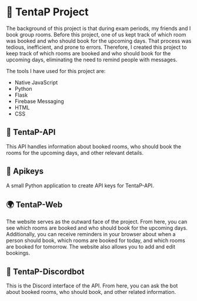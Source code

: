 # 📕 TentaP Project
The background of this project is that during exam periods, my friends and I book group rooms. Before this project, one of us kept track of which room was booked and who should book for the upcoming days. That process was tedious, inefficient, and prone to errors. Therefore, I created this project to keep track of which rooms are booked and who should book for the upcoming days, eliminating the need to remind people with messages.

The tools I have used for this project are:

* Native JavaScript
* Python
* Flask
* Firebase Messaging
* HTML
* CSS

## 🔄 TentaP-API
This API handles information about booked rooms, who should book the rooms for the upcoming days, and other relevant details.

## 🔑 Apikeys

A small Python application to create API keys for TentaP-API.

## 🌍 TentaP-Web
The website serves as the outward face of the project. From here, you can see which rooms are booked and who should book for the upcoming days. Additionally, you can receive reminders in your browser about when a person should book, which rooms are booked for today, and which rooms are booked for tomorrow. The website also allows you to add and edit bookings.

## 🤖 TentaP-Discordbot
This is the Discord interface of the API. From here, you can ask the bot about booked rooms, who should book, and other related information.
